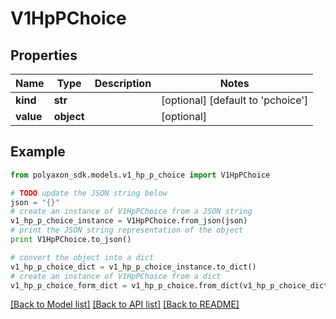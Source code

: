 # V1HpPChoice


## Properties
Name | Type | Description | Notes
------------ | ------------- | ------------- | -------------
**kind** | **str** |  | [optional] [default to 'pchoice']
**value** | **object** |  | [optional] 

## Example

```python
from polyaxon_sdk.models.v1_hp_p_choice import V1HpPChoice

# TODO update the JSON string below
json = "{}"
# create an instance of V1HpPChoice from a JSON string
v1_hp_p_choice_instance = V1HpPChoice.from_json(json)
# print the JSON string representation of the object
print V1HpPChoice.to_json()

# convert the object into a dict
v1_hp_p_choice_dict = v1_hp_p_choice_instance.to_dict()
# create an instance of V1HpPChoice from a dict
v1_hp_p_choice_form_dict = v1_hp_p_choice.from_dict(v1_hp_p_choice_dict)
```
[[Back to Model list]](../README.md#documentation-for-models) [[Back to API list]](../README.md#documentation-for-api-endpoints) [[Back to README]](../README.md)


